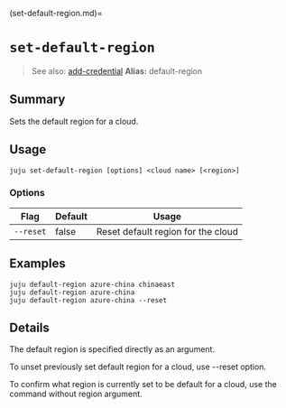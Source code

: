 (set-default-region.md)=
# `set-default-region`
> See also: [add-credential](#add-credential)
**Alias:** default-region

## Summary
Sets the default region for a cloud.

## Usage
```juju set-default-region [options] <cloud name> [<region>]```

### Options
| Flag | Default | Usage |
| --- | --- | --- |
| `--reset` | false | Reset default region for the cloud |

## Examples

    juju default-region azure-china chinaeast
    juju default-region azure-china
    juju default-region azure-china --reset


## Details
The default region is specified directly as an argument.

To unset previously set default region for a cloud, use --reset option.

To confirm what region is currently set to be default for a cloud, 
use the command without region argument.